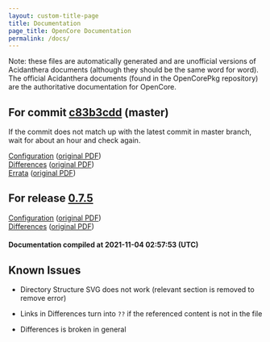 ```yaml
---
layout: custom-title-page
title: Documentation
page_title: OpenCore Documentation
permalink: /docs/
---
```

Note: these files are automatically generated and are unofficial versions of Acidanthera documents (although they should be the same word for word). The official Acidanthera documents (found in the OpenCorePkg repository) are the authoritative documentation for OpenCore.

## For commit [c83b3cdd](https://github.com/acidanthera/OpenCorePkg/tree/c83b3cddb9a3a1b9dc00e1ae3c0e22ba3cd43e0d) (master)

If the commit does not match up with the latest commit in master branch, wait for about an hour and check again.

[Configuration](latest/Configuration.html) ([original PDF](https://github.com/acidanthera/OpenCorePkg/blob/c83b3cddb9a3a1b9dc00e1ae3c0e22ba3cd43e0d/Docs/Configuration.pdf))
<br>
[Differences](latest/Differences.html) ([original PDF](https://github.com/acidanthera/OpenCorePkg/blob/c83b3cddb9a3a1b9dc00e1ae3c0e22ba3cd43e0d/Docs/Differences/Differences.pdf))
<br>
[Errata](latest/Errata.html) ([original PDF](https://github.com/acidanthera/OpenCorePkg/blob/c83b3cddb9a3a1b9dc00e1ae3c0e22ba3cd43e0d/Docs/Errata/Errata.pdf))

## For release [0.7.5](https://github.com/acidanthera/OpenCorePkg/tree/0.7.5)

[Configuration](release/Configuration.html) ([original PDF](https://github.com/acidanthera/OpenCorePkg/blob/0.7.5/Docs/Configuration.pdf))
<br>
[Differences](release/Differences.html) ([original PDF](https://github.com/acidanthera/OpenCorePkg/blob/0.7.5/Docs/Differences/Differences.pdf))

#### Documentation compiled at 2021-11-04 02:57:53 (UTC)

## Known Issues

* Directory Structure SVG does not work (relevant section is removed to remove error)

* Links in Differences turn into `??` if the referenced content is not in the file

* Differences is broken in general
